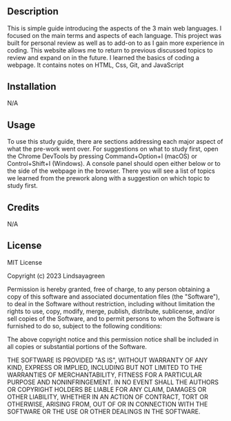# <Coding Prework Study Guide Webpage>

## Description 

This is simple guide introducing the aspects of the 3 main web languages. I focused on the main terms and aspects of each language. This project was built for personal review as well as to add-on to as I gain more experience in coding. This website allows me to return to previous discussed topics to review and expand on in the future. I learned the basics of coding a webpage. It contains notes on HTML, Css, Git, and JavaScript 

## Installation 

N/A

## Usage

To use this study guide, there are sections addressing each major aspect of what the pre-work went over. For suggestions on what to study first, open the Chrome DevTools by pressing Command+Option+I (macOS) or Control+Shift+I (Windows). A console panel should open either below or to the side of the webpage in the browser. There you will see a list of topics we learned from the prework along with a suggestion on which topic to study first.


## Credits

N/A


## License

MIT License

Copyright (c) 2023 Lindsayagreen

Permission is hereby granted, free of charge, to any person obtaining a copy
of this software and associated documentation files (the "Software"), to deal
in the Software without restriction, including without limitation the rights
to use, copy, modify, merge, publish, distribute, sublicense, and/or sell
copies of the Software, and to permit persons to whom the Software is
furnished to do so, subject to the following conditions:

The above copyright notice and this permission notice shall be included in all
copies or substantial portions of the Software.

THE SOFTWARE IS PROVIDED "AS IS", WITHOUT WARRANTY OF ANY KIND, EXPRESS OR
IMPLIED, INCLUDING BUT NOT LIMITED TO THE WARRANTIES OF MERCHANTABILITY,
FITNESS FOR A PARTICULAR PURPOSE AND NONINFRINGEMENT. IN NO EVENT SHALL THE
AUTHORS OR COPYRIGHT HOLDERS BE LIABLE FOR ANY CLAIM, DAMAGES OR OTHER
LIABILITY, WHETHER IN AN ACTION OF CONTRACT, TORT OR OTHERWISE, ARISING FROM,
OUT OF OR IN CONNECTION WITH THE SOFTWARE OR THE USE OR OTHER DEALINGS IN THE
SOFTWARE.

